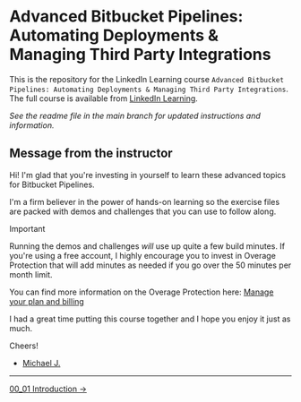 # Advanced Bitbucket Pipelines: Automating Deployments & Managing Third Party Integrations

This is the repository for the LinkedIn Learning course `Advanced Bitbucket Pipelines: Automating Deployments & Managing Third Party Integrations`. The full course is available from [LinkedIn Learning][lil-course-url].

_See the readme file in the main branch for updated instructions and information._

## Message from the instructor

Hi! I'm glad that you're investing in yourself to learn these advanced topics for Bitbucket Pipelines.

I'm a firm believer in the power of hands-on learning so the exercise files are packed with demos and challenges that you can use to follow along.

> [!IMPORTANT]
> Running the demos and challenges _will_ use up quite a few build minutes. If you're using a free account, I highly encourage you to invest in Overage Protection that will add minutes as needed if you go over the 50 minutes per month limit.
>
> You can find more information on the Overage Protection here: [Manage your plan and billing](https://support.atlassian.com/bitbucket-cloud/docs/manage-your-plan-and-billing/)

I had a great time putting this course together and I hope you enjoy it just as much.

Cheers!

- [Michael J.](https://www.linkedin.com/in/michaelpjenkins/)


[0]: # (Replace these placeholder URLs with actual course URLs)

[lil-course-url]: https://www.linkedin.com/learning/
[lil-thumbnail-url]: http://

<!-- FooterStart -->
---
[00_01 Introduction →](ch0_intro/00_01_introduction/README.md)
<!-- FooterEnd -->
